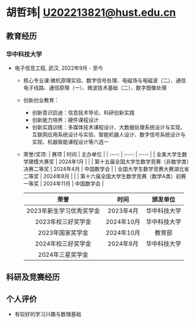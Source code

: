# 胡哲玮| U202213821@hust.edu.cn

##  <i class="fa fa-cogs" aria-hidden="true"></i> 教育经历

### 华中科技大学

* 电子信息工程, 武汉, 2022年9月 - 至今
    * 核心专业课:微机原理实验、数字信号处理、电磁场与电磁波（二）、通信电子线路、通信原理（一）、微波技术基础（二）、数字图像处理
    * 创新创业教育：
      * 创新意识启迪：信息技术导论、科研创新实践
      * 创新能力培养：硬件课程设计
      * 创新实践训练：多媒体技术课程设计、大数据处理系统设计与实现、互联网应用系统设计与实验、智能机器人设计、数字信号系统设计与实现、机器智能课程设计等六选一
    * 荣誉/奖项:
      | 赛项 | 时间 | 主办单位 |
      | :---: | :---: | :---: |
      | 全美大学生数学建模大赛奖 | 2024年1月 |  |
      | 第十五届全国大学生数学竞赛（非数学类）决赛二等奖 | 2024年4月 | 中国数学会 |
      | 全国大学生数学竞赛大赛湖北省二等奖 | 2024年8月 |  |
      | 第十六届全国大学生数学竞赛（数学A类）初赛一等奖 | 2024年11月 | 中国数学会 |

      | 荣誉 | 时间 | 颁发单位 |
      | :---: | :---: | :---: |
      | 2023年新生学习优秀奖学金 | 2023年4月 | 华中科技大学 |
      | 2023年校三好奖学金 | 2024年10月 | 华中科技大学 |
      | 2023年国家奖学金 | 2024年10月 | 教育部 |
      | 2024年校三好奖学金 | 2024年9月 | 华中科技大学 |
      | 2024年三星奖学金 ||  |




##  <i class="fa fa-briefcase" aria-hidden="true"></i> 科研及竞赛经历



##  <i class="fa fa-briefcase" aria-hidden="true"></i> 个人评价

* 有较好的学习兴趣与数理基础